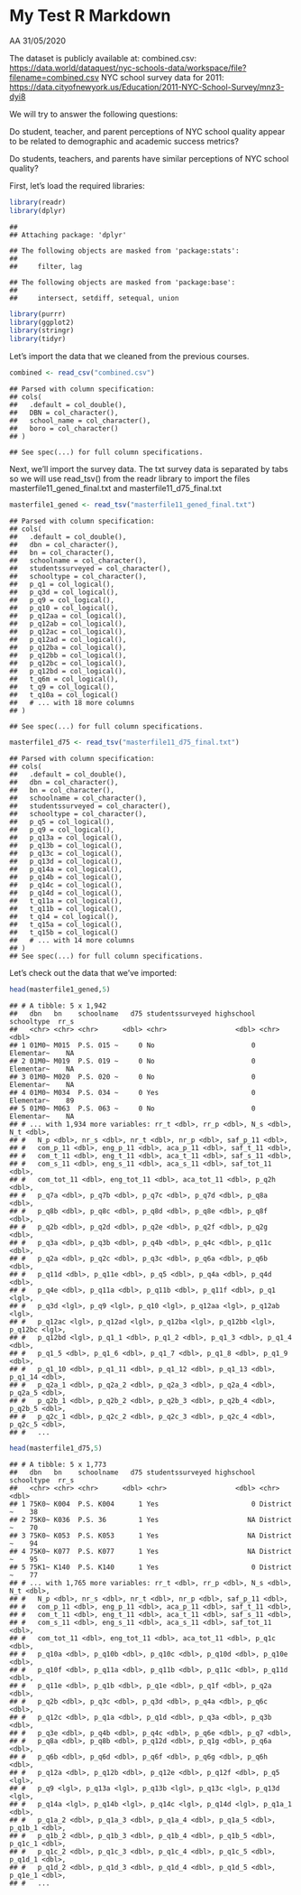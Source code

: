 My Test R Markdown
================
AA
31/05/2020

The dataset is publicly available at: combined.csv:
<https://data.world/dataquest/nyc-schools-data/workspace/file?filename=combined.csv>
NYC school survey data for 2011:
<https://data.cityofnewyork.us/Education/2011-NYC-School-Survey/mnz3-dyi8>

We will try to answer the following questions:

Do student, teacher, and parent perceptions of NYC school quality appear
to be related to demographic and academic success metrics?

Do students, teachers, and parents have similar perceptions of NYC
school quality?

First, let’s load the required libraries:

``` r
library(readr)
library(dplyr)
```

    ## 
    ## Attaching package: 'dplyr'

    ## The following objects are masked from 'package:stats':
    ## 
    ##     filter, lag

    ## The following objects are masked from 'package:base':
    ## 
    ##     intersect, setdiff, setequal, union

``` r
library(purrr)
library(ggplot2)
library(stringr)
library(tidyr)
```

Let’s import the data that we cleaned from the previous courses.

``` r
combined <- read_csv("combined.csv")
```

    ## Parsed with column specification:
    ## cols(
    ##   .default = col_double(),
    ##   DBN = col_character(),
    ##   school_name = col_character(),
    ##   boro = col_character()
    ## )

    ## See spec(...) for full column specifications.

Next, we’ll import the survey data. The txt survey data is separated by
tabs so we will use read\_tsv() from the readr library to import the
files masterfile11\_gened\_final.txt and masterfile11\_d75\_final.txt

``` r
masterfile1_gened <- read_tsv("masterfile11_gened_final.txt")
```

    ## Parsed with column specification:
    ## cols(
    ##   .default = col_double(),
    ##   dbn = col_character(),
    ##   bn = col_character(),
    ##   schoolname = col_character(),
    ##   studentssurveyed = col_character(),
    ##   schooltype = col_character(),
    ##   p_q1 = col_logical(),
    ##   p_q3d = col_logical(),
    ##   p_q9 = col_logical(),
    ##   p_q10 = col_logical(),
    ##   p_q12aa = col_logical(),
    ##   p_q12ab = col_logical(),
    ##   p_q12ac = col_logical(),
    ##   p_q12ad = col_logical(),
    ##   p_q12ba = col_logical(),
    ##   p_q12bb = col_logical(),
    ##   p_q12bc = col_logical(),
    ##   p_q12bd = col_logical(),
    ##   t_q6m = col_logical(),
    ##   t_q9 = col_logical(),
    ##   t_q10a = col_logical()
    ##   # ... with 18 more columns
    ## )

    ## See spec(...) for full column specifications.

``` r
masterfile1_d75 <- read_tsv("masterfile11_d75_final.txt")
```

    ## Parsed with column specification:
    ## cols(
    ##   .default = col_double(),
    ##   dbn = col_character(),
    ##   bn = col_character(),
    ##   schoolname = col_character(),
    ##   studentssurveyed = col_character(),
    ##   schooltype = col_character(),
    ##   p_q5 = col_logical(),
    ##   p_q9 = col_logical(),
    ##   p_q13a = col_logical(),
    ##   p_q13b = col_logical(),
    ##   p_q13c = col_logical(),
    ##   p_q13d = col_logical(),
    ##   p_q14a = col_logical(),
    ##   p_q14b = col_logical(),
    ##   p_q14c = col_logical(),
    ##   p_q14d = col_logical(),
    ##   t_q11a = col_logical(),
    ##   t_q11b = col_logical(),
    ##   t_q14 = col_logical(),
    ##   t_q15a = col_logical(),
    ##   t_q15b = col_logical()
    ##   # ... with 14 more columns
    ## )
    ## See spec(...) for full column specifications.

Let’s check out the data that we’ve imported:

``` r
head(masterfile1_gened,5)
```

    ## # A tibble: 5 x 1,942
    ##   dbn   bn    schoolname   d75 studentssurveyed highschool schooltype  rr_s
    ##   <chr> <chr> <chr>      <dbl> <chr>                 <dbl> <chr>      <dbl>
    ## 1 01M0~ M015  P.S. 015 ~     0 No                        0 Elementar~    NA
    ## 2 01M0~ M019  P.S. 019 ~     0 No                        0 Elementar~    NA
    ## 3 01M0~ M020  P.S. 020 ~     0 No                        0 Elementar~    NA
    ## 4 01M0~ M034  P.S. 034 ~     0 Yes                       0 Elementar~    89
    ## 5 01M0~ M063  P.S. 063 ~     0 No                        0 Elementar~    NA
    ## # ... with 1,934 more variables: rr_t <dbl>, rr_p <dbl>, N_s <dbl>, N_t <dbl>,
    ## #   N_p <dbl>, nr_s <dbl>, nr_t <dbl>, nr_p <dbl>, saf_p_11 <dbl>,
    ## #   com_p_11 <dbl>, eng_p_11 <dbl>, aca_p_11 <dbl>, saf_t_11 <dbl>,
    ## #   com_t_11 <dbl>, eng_t_11 <dbl>, aca_t_11 <dbl>, saf_s_11 <dbl>,
    ## #   com_s_11 <dbl>, eng_s_11 <dbl>, aca_s_11 <dbl>, saf_tot_11 <dbl>,
    ## #   com_tot_11 <dbl>, eng_tot_11 <dbl>, aca_tot_11 <dbl>, p_q2h <dbl>,
    ## #   p_q7a <dbl>, p_q7b <dbl>, p_q7c <dbl>, p_q7d <dbl>, p_q8a <dbl>,
    ## #   p_q8b <dbl>, p_q8c <dbl>, p_q8d <dbl>, p_q8e <dbl>, p_q8f <dbl>,
    ## #   p_q2b <dbl>, p_q2d <dbl>, p_q2e <dbl>, p_q2f <dbl>, p_q2g <dbl>,
    ## #   p_q3a <dbl>, p_q3b <dbl>, p_q4b <dbl>, p_q4c <dbl>, p_q11c <dbl>,
    ## #   p_q2a <dbl>, p_q2c <dbl>, p_q3c <dbl>, p_q6a <dbl>, p_q6b <dbl>,
    ## #   p_q11d <dbl>, p_q11e <dbl>, p_q5 <dbl>, p_q4a <dbl>, p_q4d <dbl>,
    ## #   p_q4e <dbl>, p_q11a <dbl>, p_q11b <dbl>, p_q11f <dbl>, p_q1 <lgl>,
    ## #   p_q3d <lgl>, p_q9 <lgl>, p_q10 <lgl>, p_q12aa <lgl>, p_q12ab <lgl>,
    ## #   p_q12ac <lgl>, p_q12ad <lgl>, p_q12ba <lgl>, p_q12bb <lgl>, p_q12bc <lgl>,
    ## #   p_q12bd <lgl>, p_q1_1 <dbl>, p_q1_2 <dbl>, p_q1_3 <dbl>, p_q1_4 <dbl>,
    ## #   p_q1_5 <dbl>, p_q1_6 <dbl>, p_q1_7 <dbl>, p_q1_8 <dbl>, p_q1_9 <dbl>,
    ## #   p_q1_10 <dbl>, p_q1_11 <dbl>, p_q1_12 <dbl>, p_q1_13 <dbl>, p_q1_14 <dbl>,
    ## #   p_q2a_1 <dbl>, p_q2a_2 <dbl>, p_q2a_3 <dbl>, p_q2a_4 <dbl>, p_q2a_5 <dbl>,
    ## #   p_q2b_1 <dbl>, p_q2b_2 <dbl>, p_q2b_3 <dbl>, p_q2b_4 <dbl>, p_q2b_5 <dbl>,
    ## #   p_q2c_1 <dbl>, p_q2c_2 <dbl>, p_q2c_3 <dbl>, p_q2c_4 <dbl>, p_q2c_5 <dbl>,
    ## #   ...

``` r
head(masterfile1_d75,5)
```

    ## # A tibble: 5 x 1,773
    ##   dbn   bn    schoolname   d75 studentssurveyed highschool schooltype  rr_s
    ##   <chr> <chr> <chr>      <dbl> <chr>                 <dbl> <chr>      <dbl>
    ## 1 75K0~ K004  P.S. K004      1 Yes                       0 District ~    38
    ## 2 75K0~ K036  P.S. 36        1 Yes                      NA District ~    70
    ## 3 75K0~ K053  P.S. K053      1 Yes                      NA District ~    94
    ## 4 75K0~ K077  P.S. K077      1 Yes                      NA District ~    95
    ## 5 75K1~ K140  P.S. K140      1 Yes                       0 District ~    77
    ## # ... with 1,765 more variables: rr_t <dbl>, rr_p <dbl>, N_s <dbl>, N_t <dbl>,
    ## #   N_p <dbl>, nr_s <dbl>, nr_t <dbl>, nr_p <dbl>, saf_p_11 <dbl>,
    ## #   com_p_11 <dbl>, eng_p_11 <dbl>, aca_p_11 <dbl>, saf_t_11 <dbl>,
    ## #   com_t_11 <dbl>, eng_t_11 <dbl>, aca_t_11 <dbl>, saf_s_11 <dbl>,
    ## #   com_s_11 <dbl>, eng_s_11 <dbl>, aca_s_11 <dbl>, saf_tot_11 <dbl>,
    ## #   com_tot_11 <dbl>, eng_tot_11 <dbl>, aca_tot_11 <dbl>, p_q1c <dbl>,
    ## #   p_q10a <dbl>, p_q10b <dbl>, p_q10c <dbl>, p_q10d <dbl>, p_q10e <dbl>,
    ## #   p_q10f <dbl>, p_q11a <dbl>, p_q11b <dbl>, p_q11c <dbl>, p_q11d <dbl>,
    ## #   p_q11e <dbl>, p_q1b <dbl>, p_q1e <dbl>, p_q1f <dbl>, p_q2a <dbl>,
    ## #   p_q2b <dbl>, p_q3c <dbl>, p_q3d <dbl>, p_q4a <dbl>, p_q6c <dbl>,
    ## #   p_q12c <dbl>, p_q1a <dbl>, p_q1d <dbl>, p_q3a <dbl>, p_q3b <dbl>,
    ## #   p_q3e <dbl>, p_q4b <dbl>, p_q4c <dbl>, p_q6e <dbl>, p_q7 <dbl>,
    ## #   p_q8a <dbl>, p_q8b <dbl>, p_q12d <dbl>, p_q1g <dbl>, p_q6a <dbl>,
    ## #   p_q6b <dbl>, p_q6d <dbl>, p_q6f <dbl>, p_q6g <dbl>, p_q6h <dbl>,
    ## #   p_q12a <dbl>, p_q12b <dbl>, p_q12e <dbl>, p_q12f <dbl>, p_q5 <lgl>,
    ## #   p_q9 <lgl>, p_q13a <lgl>, p_q13b <lgl>, p_q13c <lgl>, p_q13d <lgl>,
    ## #   p_q14a <lgl>, p_q14b <lgl>, p_q14c <lgl>, p_q14d <lgl>, p_q1a_1 <dbl>,
    ## #   p_q1a_2 <dbl>, p_q1a_3 <dbl>, p_q1a_4 <dbl>, p_q1a_5 <dbl>, p_q1b_1 <dbl>,
    ## #   p_q1b_2 <dbl>, p_q1b_3 <dbl>, p_q1b_4 <dbl>, p_q1b_5 <dbl>, p_q1c_1 <dbl>,
    ## #   p_q1c_2 <dbl>, p_q1c_3 <dbl>, p_q1c_4 <dbl>, p_q1c_5 <dbl>, p_q1d_1 <dbl>,
    ## #   p_q1d_2 <dbl>, p_q1d_3 <dbl>, p_q1d_4 <dbl>, p_q1d_5 <dbl>, p_q1e_1 <dbl>,
    ## #   ...
